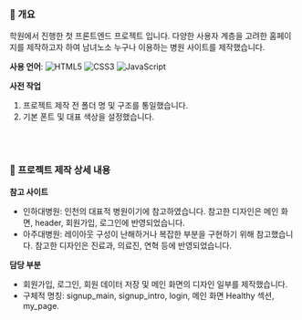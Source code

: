 ### :pushpin: 개요
학원에서 진행한 첫 프론트엔드 프로젝트 입니다.
다양한 사용자 계층을 고려한 홈페이지를 제작하고자 하여 남녀노소 누구나 이용하는 병원 사이트를 제작했습니다.

**사용 언어**: ![HTML5](https://img.shields.io/badge/html5-%23E34F26.svg?style=for-the-badge&logo=html5&logoColor=white) ![CSS3](https://img.shields.io/badge/css3-%231572B6.svg?style=for-the-badge&logo=css3&logoColor=white)  ![JavaScript](https://img.shields.io/badge/javascript-%23323330.svg?style=for-the-badge&logo=javascript&logoColor=%23F7DF1E)

**사전 작업**
1. 프로젝트 제작 전 폴더 명 및 구조를 통일했습니다.
2. 기본 폰트 및 대표 색상을 설정했습니다.

<br>
<br>

### :pushpin: 프로젝트 제작 상세 내용
**참고 사이트**
+ 인하대병원: 인천의 대표적 병원이기에 참고하였습니다. 참고한 디자인은 메인 화면, header, 회원가입, 로그인에 반영되었습니다.
+ 아주대병원: 레이아웃 구성이 난해하거나 복잡한 부분을 구현하기 위해 참고했습니다. 참고한 디자인은 진료과, 의료진, 연혁 등에 반영되었습니다.

**담당 부분**
- 회원가입, 로그인, 회원 데이터 저장 및 메인 화면의 디자인 일부를 제작했습니다.
- 구체적 명칭: signup_main, signup_intro, login, 메인 화면 Healthy 섹션, my_page.
